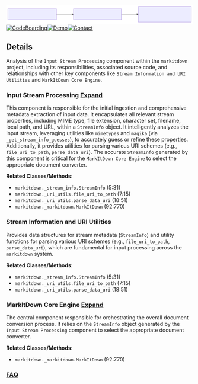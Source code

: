 ![Diagram representation](./Input_Stream_Processing.svg)
[![CodeBoarding](https://img.shields.io/badge/Generated%20by-CodeBoarding-9cf?style=flat-square)](https://github.com/CodeBoarding/GeneratedOnBoardings)[![Demo](https://img.shields.io/badge/Try%20our-Demo-blue?style=flat-square)](https://www.codeboarding.org/demo)[![Contact](https://img.shields.io/badge/Contact%20us%20-%20contact@codeboarding.org-lightgrey?style=flat-square)](mailto:contact@codeboarding.org)

## Details

Analysis of the `Input Stream Processing` component within the `markitdown` project, including its responsibilities, associated source code, and relationships with other key components like `Stream Information and URI Utilities` and `MarkItDown Core Engine`.

### Input Stream Processing [Expand](./Input_Stream_Processing.md)
This component is responsible for the initial ingestion and comprehensive metadata extraction of input data. It encapsulates all relevant stream properties, including MIME type, file extension, character set, filename, local path, and URL, within a `StreamInfo` object. It intelligently analyzes the input stream, leveraging utilities like `mimetypes` and `magika` (via `_get_stream_info_guesses`), to accurately guess or refine these properties. Additionally, it provides utilities for parsing various URI schemes (e.g., `file_uri_to_path`, `parse_data_uri`). The accurate `StreamInfo` generated by this component is critical for the `MarkItDown Core Engine` to select the appropriate document converter.


**Related Classes/Methods**:

- `markitdown._stream_info.StreamInfo` (5:31)
- `markitdown._uri_utils.file_uri_to_path` (7:15)
- `markitdown._uri_utils.parse_data_uri` (18:51)
- `markitdown._markitdown.MarkItDown` (92:770)


### Stream Information and URI Utilities
Provides data structures for stream metadata (`StreamInfo`) and utility functions for parsing various URI schemes (e.g., `file_uri_to_path`, `parse_data_uri`), which are fundamental for input processing across the `markitdown` system.


**Related Classes/Methods**:

- `markitdown._stream_info.StreamInfo` (5:31)
- `markitdown._uri_utils.file_uri_to_path` (7:15)
- `markitdown._uri_utils.parse_data_uri` (18:51)


### MarkItDown Core Engine [Expand](./MarkItDown_Core_Engine.md)
The central component responsible for orchestrating the overall document conversion process. It relies on the `StreamInfo` object generated by the `Input Stream Processing` component to select the appropriate document converter.


**Related Classes/Methods**:

- `markitdown._markitdown.MarkItDown` (92:770)




### [FAQ](https://github.com/CodeBoarding/GeneratedOnBoardings/tree/main?tab=readme-ov-file#faq)